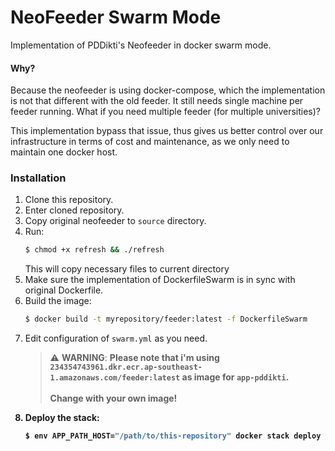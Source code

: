 # NeoFeeder Swarm Mode

Implementation of PDDikti's Neofeeder in docker swarm mode.

#### Why?
Because the neofeeder is using docker-compose, which the implementation is not that different with the old feeder.
It still needs single machine per feeder running. What if you need multiple feeder (for multiple universities)?

This implementation bypass that issue, thus gives us better control over our infrastructure in terms of cost and maintenance, as we only need to maintain one docker host.

### Installation
1. Clone this repository.
2. Enter cloned repository.
3. Copy original neofeeder to `source` directory.
4. Run:
    ```bash
   $ chmod +x refresh && ./refresh
    ```
   This will copy necessary files to current directory
5. Make sure the implementation of DockerfileSwarm is in sync with original Dockerfile.
6. Build the image:
    ```bash
   $ docker build -t myrepository/feeder:latest -f DockerfileSwarm
    ```
7. Edit configuration of `swarm.yml` as you need.
    > :warning: **WARNING**: <b>Please note that i'm using `234354743961.dkr.ecr.ap-southeast-1.amazonaws.com/feeder:latest` as image for `app-pddikti`. <br><br>Change with your own image!<b>
9. Deploy the stack:
    ```bash
   $ env APP_PATH_HOST="/path/to/this-repository" docker stack deploy -c swarm.yml neofeeder-university1
    ```
